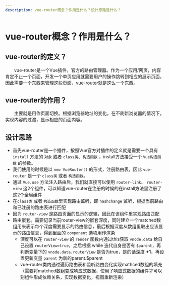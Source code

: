 ```yaml
---
description: vue-router概念？作用是什么？设计思路是什么？
---
```


# vue-router概念？作用是什么？

## vue-router的定义？

  vue-router是一个Vue插件，官方的路由管理器。作为一个应用/网页，内容肯定不止一个页面，开发一个单页应用就需要用户的操作跳转到相应的展示页面，因此需要一个东西来管理这些页面，vue-router就是这么一个东西。

## vue-router的作用？

  主要就是用作页面切换。根据浏览器地址的变化，在不刷新浏览器的情况下，实现内容的过渡，显示相应的页面内容。

## 设计思路

* 首先vue-router是一个插件，按照Vue官方对插件的定义就是需要一个具有 `install` 方法的 `对象` 或者 `class类`、`构造函数` ，install方法接受一个 `Vue构造函数` 的参数。
* 我们使用的时候是以 `new VueRouter()` 的形式，注册路由表，因此 `vue-router` 是一个 `class类` 或者 `构造函数`。
* 通过 `Vue.use` 方法注入路由后，我们就直接可以使用 `router-link`、 `router-view` 这2个组件，可以知道vue-router在注册的时候的在install方法里注册了这2个全局组件
* 在`class类` 或者 `构造函数`里实现路由监听，即 `hashchange` 监听，根据当前路由和已注册的路由表进行匹配
* 因为 `router-view` 是路由页面的显示的逻辑，因此在该组件里实现路由匹配
* 路由嵌套。需要记录当前router-view的嵌套深度，同时建立一个matched数组用来表示每个深度需要显示的路由信息，最后根据深度从数组里取出应该显示的路由信息，得到里面的 `component` 选项用作渲染
  * 深度可以在 `router-view` 的 `render` 函数内通过this获取 `vnode.data` 给自己设置 `routerView=true`，之后根据 while 迭代自身是否有 `$parent`，再判断变量下的 `vnode.data.routerView` 是否为true，是的话深度 **+1**，再设置更新变量 `parent` 为新的parent.$parent
  * vue-router类内通过遍历路由表和监听路由变化实现mathced数组的填充（需要将matched数组变成响应式数据，使用了响应式数据的组件才可以刻组件形成依赖关系，实现数据变化，视图重新渲染）

